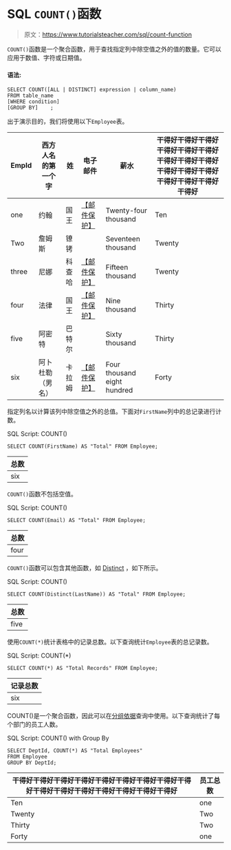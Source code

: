 # SQL `COUNT()`函数

> 原文：<https://www.tutorialsteacher.com/sql/count-function>

`COUNT()`函数是一个聚合函数，用于查找指定列中除空值之外的值的数量。它可以应用于数值、字符或日期值。

#### 语法:

```
SELECT COUNT([ALL | DISTINCT] expression | column_name)
FROM table_name
[WHERE condition]
[GROUP BY]    ; 
```

出于演示目的，我们将使用以下`Employee`表。

| EmpId | 西方人名的第一个字 | 姓 | 电子邮件 | 薪水 | 干得好干得好干得好干得好干得好干得好干得好干得好干得好干得好干得好干得好干得好干得好干得好干得好 |
| --- | --- | --- | --- | --- | --- |
| one | 约翰 | 国王 | [【邮件保护】](/cdn-cgi/l/email-protection) | Twenty-four thousand | Ten |
| Two | 詹姆斯 | 镣铐 |  | Seventeen thousand | Twenty |
| three | 尼娜 | 科查哈 | [【邮件保护】](/cdn-cgi/l/email-protection) | Fifteen thousand | Twenty |
| four | 法律 | 国王 | [【邮件保护】](/cdn-cgi/l/email-protection) | Nine thousand | Thirty |
| five | 阿密特 | 巴特尔 |  | Sixty thousand | Thirty |
| six | 阿卜杜勒（男名） | 卡拉姆 | [【邮件保护】](/cdn-cgi/l/email-protection) | Four thousand eight hundred | Forty |

指定列名以计算该列中除空值之外的总值。下面对`FirstName`列中的总记录进行计数。

SQL Script: COUNT() 

```
SELECT COUNT(FirstName) AS "Total" FROM Employee; 
```

| 总数 |
| --- |
| six |

`COUNT()`函数不包括空值。

SQL Script: COUNT() 

```
SELECT COUNT(Email) AS "Total" FROM Employee; 
```

| 总数 |
| --- |
| four |

`COUNT()`函数可以包含其他函数，如 [Distinct](/sql/sql-select-distinct) ，如下所示。

SQL Script: COUNT() 

```
SELECT COUNT(Distinct(LastName)) AS "Total" FROM Employee; 
```

| 总数 |
| --- |
| five |

使用`COUNT(*)`统计表格中的记录总数。以下查询统计`Employee`表的总记录数。

SQL Script: COUNT(*) 

```
SELECT COUNT(*) AS "Total Records" FROM Employee; 
```

| 记录总数 |
| --- |
| six |

COUNT()是一个聚合函数，因此可以在[分组依据](/sql/sql-groupby)查询中使用。以下查询统计了每个部门的员工人数。

SQL Script: COUNT() with Group By 

```
SELECT DeptId, COUNT(*) AS "Total Employees" 
FROM Employee
GROUP BY DeptId; 
```

| 干得好干得好干得好干得好干得好干得好干得好干得好干得好干得好干得好干得好干得好干得好干得好干得好 | 员工总数 |
| --- | --- |
| Ten | one |
| Twenty | Two |
| Thirty | Two |
| Forty | one |*****